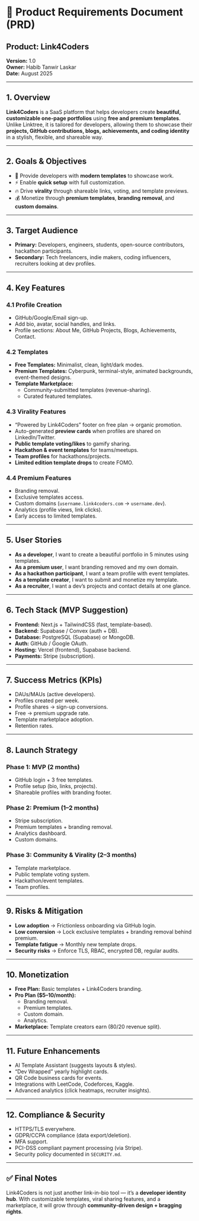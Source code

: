 # 📄 Product Requirements Document (PRD)  
## Product: **Link4Coders**  
**Version:** 1.0  
**Owner:** Habib Tanwir Laskar  
**Date:** August 2025  

---

## 1. Overview  
**Link4Coders** is a SaaS platform that helps developers create **beautiful, customizable one-page portfolios** using **free and premium templates**. Unlike Linktree, it is tailored for developers, allowing them to showcase their **projects, GitHub contributions, blogs, achievements, and coding identity** in a stylish, flexible, and shareable way.  

---

## 2. Goals & Objectives  
- 🎨 Provide developers with **modern templates** to showcase work.  
- ⚡ Enable **quick setup** with full customization.  
- 🔥 Drive **virality** through shareable links, voting, and template previews.  
- 💰 Monetize through **premium templates**, **branding removal**, and **custom domains**.  

---

## 3. Target Audience  
- **Primary:** Developers, engineers, students, open-source contributors, hackathon participants.  
- **Secondary:** Tech freelancers, indie makers, coding influencers, recruiters looking at dev profiles.  

---

## 4. Key Features  

### 4.1 Profile Creation  
- GitHub/Google/Email sign-up.  
- Add bio, avatar, social handles, and links.  
- Profile sections: About Me, GitHub Projects, Blogs, Achievements, Contact.  

### 4.2 Templates  
- **Free Templates:** Minimalist, clean, light/dark modes.  
- **Premium Templates:** Cyberpunk, terminal-style, animated backgrounds, event-themed designs.  
- **Template Marketplace:**  
  - Community-submitted templates (revenue-sharing).  
  - Curated featured templates.  

### 4.3 Virality Features  
- “Powered by Link4Coders” footer on free plan → organic promotion.  
- Auto-generated **preview cards** when profiles are shared on LinkedIn/Twitter.  
- **Public template voting/likes** to gamify sharing.  
- **Hackathon & event templates** for teams/meetups.  
- **Team profiles** for hackathons/projects.  
- **Limited edition template drops** to create FOMO.  

### 4.4 Premium Features  
- Branding removal.  
- Exclusive templates access.  
- Custom domains (`username.link4coders.com` → `username.dev`).  
- Analytics (profile views, link clicks).  
- Early access to limited templates.  

---

## 5. User Stories  
- **As a developer**, I want to create a beautiful portfolio in 5 minutes using templates.  
- **As a premium user**, I want branding removed and my own domain.  
- **As a hackathon participant**, I want a team profile with event templates.  
- **As a template creator**, I want to submit and monetize my template.  
- **As a recruiter**, I want a dev’s projects and contact details at one glance.  

---

## 6. Tech Stack (MVP Suggestion)  
- **Frontend:** Next.js + TailwindCSS (fast, template-based).  
- **Backend:** Supabase / Convex (auth + DB).  
- **Database:** PostgreSQL (Supabase) or MongoDB.  
- **Auth:** GitHub / Google OAuth.  
- **Hosting:** Vercel (frontend), Supabase backend.  
- **Payments:** Stripe (subscription).  

---

## 7. Success Metrics (KPIs)  
- DAUs/MAUs (active developers).  
- Profiles created per week.  
- Profile shares → sign-up conversions.  
- Free → premium upgrade rate.  
- Template marketplace adoption.  
- Retention rates.  

---

## 8. Launch Strategy  

### Phase 1: MVP (2 months)  
- GitHub login + 3 free templates.  
- Profile setup (bio, links, projects).  
- Shareable profiles with branding footer.  

### Phase 2: Premium (1–2 months)  
- Stripe subscription.  
- Premium templates + branding removal.  
- Analytics dashboard.  
- Custom domains.  

### Phase 3: Community & Virality (2–3 months)  
- Template marketplace.  
- Public template voting system.  
- Hackathon/event templates.  
- Team profiles.  

---

## 9. Risks & Mitigation  
- **Low adoption** → Frictionless onboarding via GitHub login.  
- **Low conversion** → Lock exclusive templates + branding removal behind premium.  
- **Template fatigue** → Monthly new template drops.  
- **Security risks** → Enforce TLS, RBAC, encrypted DB, regular audits.  

---

## 10. Monetization  
- **Free Plan:** Basic templates + Link4Coders branding.  
- **Pro Plan ($5–10/month):**  
  - Branding removal.  
  - Premium templates.  
  - Custom domain.  
  - Analytics.  
- **Marketplace:** Template creators earn (80/20 revenue split).  

---

## 11. Future Enhancements  
- AI Template Assistant (suggests layouts & styles).  
- “Dev Wrapped” yearly highlight cards.  
- QR Code business cards for events.  
- Integrations with LeetCode, Codeforces, Kaggle.  
- Advanced analytics (click heatmaps, recruiter insights).  

---

## 12. Compliance & Security  
- HTTPS/TLS everywhere.  
- GDPR/CCPA compliance (data export/deletion).  
- MFA support.  
- PCI-DSS compliant payment processing (via Stripe).  
- Security policy documented in `SECURITY.md`.  

---

## ✅ Final Notes  
Link4Coders is not just another link-in-bio tool — it’s a **developer identity hub**. With customizable templates, viral sharing features, and a marketplace, it will grow through **community-driven design + bragging rights**.  

